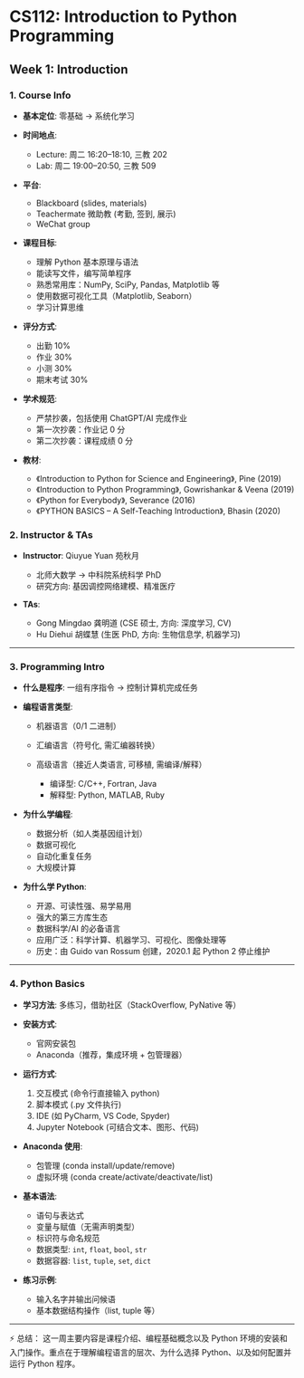 

# CS112: Introduction to Python Programming

## Week 1: Introduction

### 1. Course Info

* **基本定位**: 零基础 → 系统化学习
* **时间地点**:

  * Lecture: 周二 16:20–18:10, 三教 202
  * Lab: 周二 19:00–20:50, 三教 509
* **平台**:

  * Blackboard (slides, materials)
  * Teachermate 微助教 (考勤, 签到, 展示)
  * WeChat group
* **课程目标**:

  * 理解 Python 基本原理与语法
  * 能读写文件，编写简单程序
  * 熟悉常用库：NumPy, SciPy, Pandas, Matplotlib 等
  * 使用数据可视化工具（Matplotlib, Seaborn）
  * 学习计算思维
* **评分方式**:

  * 出勤 10%
  * 作业 30%
  * 小测 30%
  * 期末考试 30%
* **学术规范**:

  * 严禁抄袭，包括使用 ChatGPT/AI 完成作业
  * 第一次抄袭：作业记 0 分
  * 第二次抄袭：课程成绩 0 分
* **教材**:

  * 《Introduction to Python for Science and Engineering》, Pine (2019)
  * 《Introduction to Python Programming》, Gowrishankar & Veena (2019)
  * 《Python for Everybody》, Severance (2016)
  * 《PYTHON BASICS – A Self-Teaching Introduction》, Bhasin (2020)

### 2. Instructor & TAs

* **Instructor**: Qiuyue Yuan 苑秋月

  * 北师大数学 → 中科院系统科学 PhD
  * 研究方向: 基因调控网络建模、精准医疗
* **TAs**:

  * Gong Mingdao 龚明道 (CSE 硕士, 方向: 深度学习, CV)
  * Hu Diehui 胡蝶慧 (生医 PhD, 方向: 生物信息学, 机器学习)

---

### 3. Programming Intro

* **什么是程序**: 一组有序指令 → 控制计算机完成任务
* **编程语言类型**:

  * 机器语言（0/1 二进制）
  * 汇编语言（符号化, 需汇编器转换）
  * 高级语言（接近人类语言, 可移植, 需编译/解释）

    * 编译型: C/C++, Fortran, Java
    * 解释型: Python, MATLAB, Ruby
* **为什么学编程**:

  * 数据分析（如人类基因组计划）
  * 数据可视化
  * 自动化重复任务
  * 大规模计算
* **为什么学 Python**:

  * 开源、可读性强、易学易用
  * 强大的第三方库生态
  * 数据科学/AI 的必备语言
  * 应用广泛：科学计算、机器学习、可视化、图像处理等
  * 历史：由 Guido van Rossum 创建，2020.1 起 Python 2 停止维护

---

### 4. Python Basics

* **学习方法**: 多练习，借助社区（StackOverflow, PyNative 等）
* **安装方式**:

  * 官网安装包
  * Anaconda（推荐，集成环境 + 包管理器）
* **运行方式**:

  1. 交互模式 (命令行直接输入 python)
  2. 脚本模式 (.py 文件执行)
  3. IDE (如 PyCharm, VS Code, Spyder)
  4. Jupyter Notebook (可结合文本、图形、代码)
* **Anaconda 使用**:

  * 包管理 (conda install/update/remove)
  * 虚拟环境 (conda create/activate/deactivate/list)
* **基本语法**:

  * 语句与表达式
  * 变量与赋值（无需声明类型）
  * 标识符与命名规范
  * 数据类型: `int`, `float`, `bool`, `str`
  * 数据容器: `list`, `tuple`, `set`, `dict`
* **练习示例**:

  * 输入名字并输出问候语
  * 基本数据结构操作（list, tuple 等）

---

⚡ 总结：
这一周主要内容是课程介绍、编程基础概念以及 Python 环境的安装和入门操作。重点在于理解编程语言的层次、为什么选择 Python、以及如何配置并运行 Python 程序。
